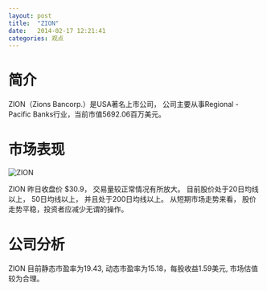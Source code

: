```yaml
---
layout: post
title:  "ZION"
date:   2014-02-17 12:21:41
categories: 观点
---
```


# 简介
ZION（Zions Bancorp.）是USA著名上市公司，
公司主要从事Regional - Pacific Banks行业，当前市值5692.06百万美元。

# 市场表现

![ZION](http://finviz.com/chart.ashx?t=ZION&ty=c&ta=1&p=d&s=l)

ZION 昨日收盘价 $30.9，
交易量较正常情况有所放大。
目前股价处于20日均线以上，
50日均线以上，
并且处于200日均线以上。
从短期市场走势来看，
股价走势平稳，投资者应减少无谓的操作。

# 公司分析
ZION 目前静态市盈率为19.43, 动态市盈率为15.18，每股收益1.59美元,
市场估值较为合理。
